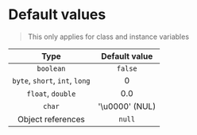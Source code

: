 # Default values

> This only applies for class and instance variables

| Type                           | Default value  |
|:------------------------------:|:--------------:|
| `boolean`                      | `false`        |
| `byte`, `short`, `int`, `long` | 0              |
| `float`, `double`              | 0.0            |
| `char`                         | '\u0000' (NUL) |
| Object references              | `null`         |
